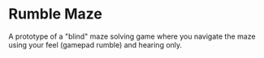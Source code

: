 # Rumble Maze

A prototype of a "blind" maze solving game where you navigate the maze using your feel (gamepad rumble) and hearing only.
